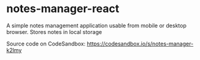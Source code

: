 # notes-manager-react
A simple notes management application usable from mobile or desktop browser. 
Stores notes in local storage

Source code on CodeSandbox: https://codesandbox.io/s/notes-manager-k2lmy
